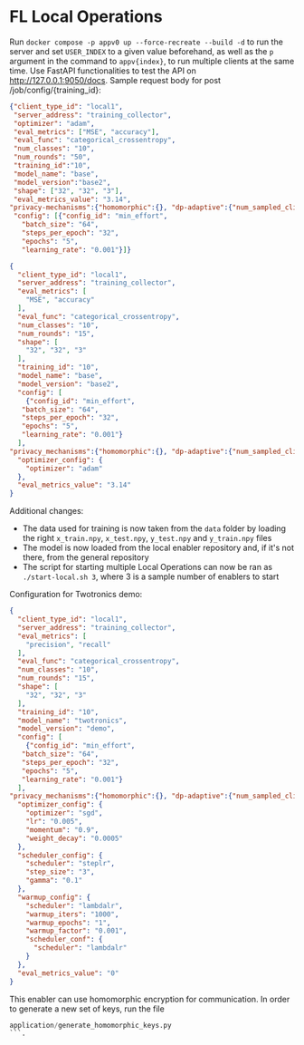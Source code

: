 
# FL Local Operations


Run `docker compose -p appv0 up --force-recreate --build -d` to run the server and set `USER_INDEX` to a given value beforehand, as well as the `p` argument in the command to `appv{index}`, to run multiple clients at the same time.
Use FastAPI functionalities to test the API on http://127.0.0.1:9050/docs.
Sample request body for post /job/config/{training_id}:
```json
{"client_type_id": "local1",
 "server_address": "training_collector",
 "optimizer": "adam",
 "eval_metrics": ["MSE", "accuracy"],
 "eval_func": "categorical_crossentropy",
 "num_classes": "10",
 "num_rounds": "50",
 "training_id":"10",
 "model_name": "base",
 "model_version":"base2",
 "shape": ["32", "32", "3"],
 "eval_metrics_value": "3.14",
"privacy-mechanisms":{"homomorphic":{}, "dp-adaptive":{"num_sampled_clients":"1"}},
 "config": [{"config_id": "min_effort",
   "batch_size": "64",
   "steps_per_epoch": "32",
   "epochs": "5",
   "learning_rate": "0.001"}]}
```

```json
{
  "client_type_id": "local1",
  "server_address": "training_collector",
  "eval_metrics": [
    "MSE", "accuracy"
  ],
  "eval_func": "categorical_crossentropy",
  "num_classes": "10",
  "num_rounds": "15",
  "shape": [
    "32", "32", "3"
  ],
  "training_id": "10",
  "model_name": "base",
  "model_version": "base2",
  "config": [
    {"config_id": "min_effort",
   "batch_size": "64",
   "steps_per_epoch": "32",
   "epochs": "5",
   "learning_rate": "0.001"}
  ],
"privacy_mechanisms":{"homomorphic":{}, "dp-adaptive":{"num_sampled_clients":"1"}},
  "optimizer_config": {
    "optimizer": "adam"
  },
  "eval_metrics_value": "3.14"
}
```
Additional changes:
- The data used for training is now taken from the `data` folder by loading the right `x_train.npy`, 
`x_test.npy`, `y_test.npy` and `y_train.npy` files
- The model is now loaded from the local enabler repository and, if it's not there, from the general repository
- The script for starting multiple Local Operations can now be ran as `./start-local.sh 3`, where 3 is a sample number of enablers to start


Configuration for Twotronics demo:
```json
{
  "client_type_id": "local1",
  "server_address": "training_collector",
  "eval_metrics": [
    "precision", "recall"
  ],
  "eval_func": "categorical_crossentropy",
  "num_classes": "10",
  "num_rounds": "15",
  "shape": [
    "32", "32", "3"
  ],
  "training_id": "10",
  "model_name": "twotronics",
  "model_version": "demo",
  "config": [
    {"config_id": "min_effort",
   "batch_size": "64",
   "steps_per_epoch": "32",
   "epochs": "5",
   "learning_rate": "0.001"}
  ],
"privacy_mechanisms":{"homomorphic":{}, "dp-adaptive":{"num_sampled_clients":"1"}},
  "optimizer_config": {
    "optimizer": "sgd",
    "lr": "0.005",
    "momentum": "0.9",
    "weight_decay": "0.0005"
  },
  "scheduler_config": {
    "scheduler": "steplr",
    "step_size": "3",
    "gamma": "0.1"
  },
  "warmup_config": {
    "scheduler": "lambdalr",
    "warmup_iters": "1000",
    "warmup_epochs": "1",
    "warmup_factor": "0.001",
    "scheduler_conf": {
      "scheduler": "lambdalr"
    }
  },
  "eval_metrics_value": "0"
}
```

This enabler can use homomorphic encryption for communication. In order to generate a new set of keys, run the file 
```python
application/generate_homomorphic_keys.py
```.